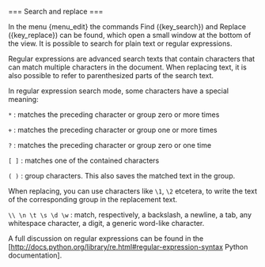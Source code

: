 === Search and replace ===

In the menu {menu_edit} the commands Find ({key_search})
and Replace ({key_replace}) can be found, which open a small window at the
bottom of the view.
It is possible to search for plain text or regular expressions.

Regular expressions are advanced search texts that contain characters that can
match multiple characters in the document.
When replacing text, it is also possible to refer to parenthesized parts of the
search text.

In regular expression search mode, some characters have a special meaning:

`*`
: matches the preceding character or group zero or more times

`+`
: matches the preceding character or group one or more times

`?`
: matches the preceding character or group zero or one time

`[ ]`
: matches one of the contained characters

`( )`
: group characters. This also saves the matched text in the group.

  When replacing, you can use characters like `\1`, `\2` etcetera,
  to write the text of the corresponding group in the replacement text.

`\\ \n \t \s \d \w`
: match, respectively, a backslash, a newline, a tab, any whitespace
  character, a digit, a generic word-like character.

A full discussion on regular expressions can be found in the
[http://docs.python.org/library/re.html#regular-expression-syntax
Python documentation].

